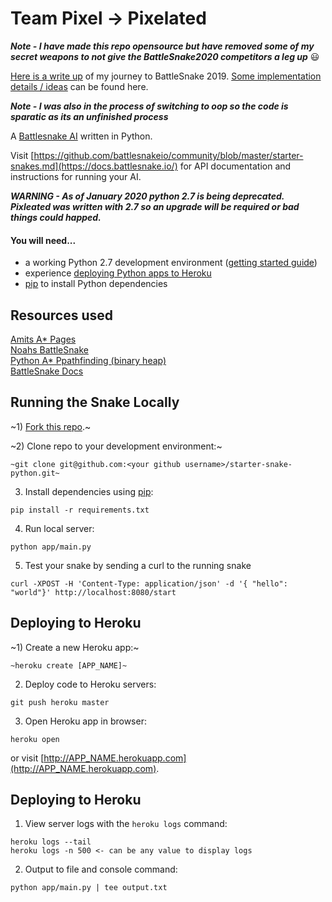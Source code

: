 # Team Pixel -> Pixelated

***Note - I have made this repo opensource but have removed some of my secret weapons to not give the BattleSnake2020 competitors a leg up*** :smiley:

[Here is a write up](https://ntmk.ca/blog/battlesnake2019/) of my journey to BattleSnake 2019.
[Some implementation details / ideas](https://ntmk.ca/blog/battlesnake2019-part-2/) can be found here. 

***Note - I was also in the process of switching to oop so the code is sparatic as its an unfinished process***

A [Battlesnake AI](https://play.battlesnake.io/) written in Python. 

Visit [https://github.com/battlesnakeio/community/blob/master/starter-snakes.md](https://docs.battlesnake.io/) for API documentation and instructions for running your AI.

***WARNING - As of January 2020 python 2.7 is being deprecated. Pixleated was written with 2.7 so an upgrade will be required or bad things could happed.***

#### You will need...

* a working Python 2.7 development environment ([getting started guide](http://hackercodex.com/guide/python-development-environment-on-mac-osx/))
* experience [deploying Python apps to Heroku](https://devcenter.heroku.com/articles/getting-started-with-python#introduction)
* [pip](https://pip.pypa.io/en/latest/installing.html) to install Python dependencies

## Resources used
[Amits A* Pages](http://theory.stanford.edu/~amitp/GameProgramming/)    
[Noahs BattleSnake](https://github.com/noahspriggs/battlesnake-python)    
[Python A* Ppathfinding (binary heap)](http://code.activestate.com/recipes/578919-python-a-pathfinding-with-binary-heap/)    
[BattleSnake Docs](https://docs.battlesnake.io/)

## Running the Snake Locally

~1) [Fork this repo](https://github.com/battlesnakeio/starter-snake-python/fork).~

~2) Clone repo to your development environment:~
```
~git clone git@github.com:<your github username>/starter-snake-python.git~
```

3) Install dependencies using [pip](https://pip.pypa.io/en/latest/installing.html):
```
pip install -r requirements.txt
```

4) Run local server:
```
python app/main.py
```

5) Test your snake by sending a curl to the running snake
```
curl -XPOST -H 'Content-Type: application/json' -d '{ "hello": "world"}' http://localhost:8080/start
```

## Deploying to Heroku

~1) Create a new Heroku app:~
```
~heroku create [APP_NAME]~
```

2) Deploy code to Heroku servers:
```
git push heroku master
```

3) Open Heroku app in browser:
```
heroku open
```
or visit [http://APP_NAME.herokuapp.com](http://APP_NAME.herokuapp.com).

## Deploying to Heroku

1) View server logs with the `heroku logs` command:
```
heroku logs --tail
heroku logs -n 500 <- can be any value to display logs 
```

2) Output to file and console command:
```
python app/main.py | tee output.txt
```
